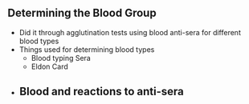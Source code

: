 ## Determining the Blood Group
- Did it through agglutination tests using blood anti-sera for different blood types
- Things used for determining blood types
	- Blood typing Sera 
	- Eldon Card
- Blood and reactions to anti-sera
	- 